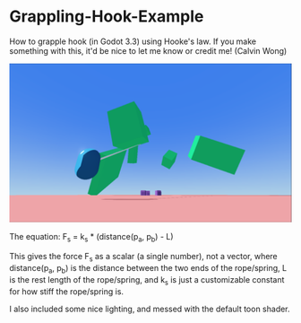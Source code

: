 # Grappling-Hook-Example
How to grapple hook (in Godot 3.3) using Hooke's law. If you make something
with this, it'd be nice to let me know or credit me! (Calvin Wong)

![alt text](demo.png "Screenshot :)")

The equation:
F<sub>s</sub> = k<sub>s</sub> * (distance(p<sub>a</sub>, p<sub>b</sub>) - L)

This gives the force F<sub>s</sub> as a scalar (a single number), not a vector,
where distance(p<sub>a</sub>, p<sub>b</sub>) is the distance between the two ends
of the rope/spring, L is the rest length of the rope/spring, and k<sub>s</sub> is
just a customizable constant for how stiff the rope/spring is.

I also included some nice lighting, and messed with the default toon shader.
